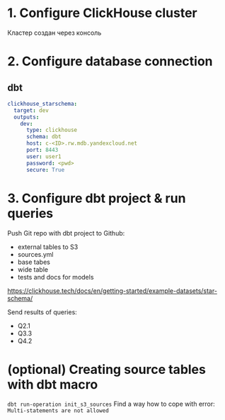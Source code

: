 # 1. Configure ClickHouse cluster

Кластер создан через консоль

# 2. Configure database connection

## **dbt**

```yml
clickhouse_starschema:
  target: dev
  outputs:
    dev:
      type: clickhouse
      schema: dbt
      host: c-<ID>.rw.mdb.yandexcloud.net
      port: 8443
      user: user1
      password: <pwd>
      secure: True
```      

# 3. Configure dbt project & run queries

Push Git repo with dbt project to Github:
- external tables to S3
- sources.yml
- base tabes
- wide table
- tests and docs for models

https://clickhouse.tech/docs/en/getting-started/example-datasets/star-schema/

Send results of queries: 
- Q2.1
- Q3.3
- Q4.2

# (optional) Creating source tables with dbt macro

`dbt run-operation init_s3_sources`
Find a way how to cope with error: `Multi-statements are not allowed`